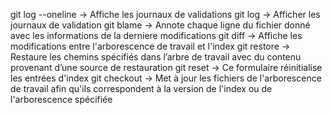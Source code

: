 git log --oneline -> Affiche les journaux de validations
git log           -> Afficher les journaux de validation
git blame         -> Annote chaque ligne du fichier donné avec les informations de la derniere modifications
git diff           -> Affiche les modifications entre l'arborescence de travail et l'index
git restore       -> Restaure les chemins spécifiés dans l’arbre de travail avec du contenu provenant d’une source de restauration
git reset         -> Ce formulaire réinitialise les entrées d'index
git checkout      -> Met à jour les fichiers de l'arborescence de travail afin qu'ils correspondent à la version de l'index ou de l'arborescence spécifiée
